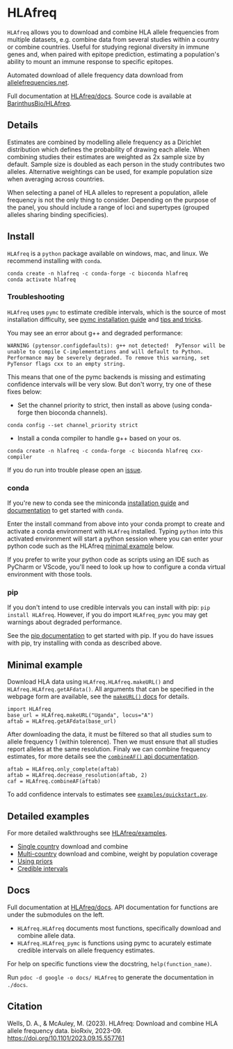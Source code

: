 # HLAfreq

`HLAfreq` allows you to download and combine HLA allele
frequencies from multiple datasets, e.g. combine data from
several studies within a country or combine countries.
Useful for studying regional diversity in immune genes
and, when paired with epitope prediction, estimating a population's
ability to mount an immune response to specific epitopes.

Automated download of allele frequency data download from 
[allelefrequencies.net](http://www.allelefrequencies.net/).

Full documentation at [HLAfreq/docs](https://BarinthusBio.github.io/HLAfreq/HLAfreq.html). Source code is available at [BarinthusBio/HLAfreq](https://github.com/BarinthusBio/HLAfreq).

## Details
Estimates are combined by modelling allele frequency as a 
Dirichlet distribution which defines the probability of drawing each
allele. When combining studies their estimates are weighted as 2x sample size by
default. Sample size is doubled as each person in the study
contributes two alleles. Alternative weightings can be used,
for example population size when averaging across countries.

When selecting a panel of HLA alleles to represent a population,
allele frequency is not the only thing to consider. Depending on
the purpose of the panel, you should include a range of loci and
supertypes (grouped alleles sharing binding specificies).

## Install
`HLAfreq` is a `python` package available on windows, mac, and linux. We recommend installing
with `conda`.
```
conda create -n hlafreq -c conda-forge -c bioconda hlafreq
conda activate hlafreq
```

### Troubleshooting
`HLAfreq` uses `pymc` to estimate credible intervals,
which is the source of most installation difficulty, see
[pymc installation guide](https://www.pymc.io/projects/docs/en/stable/installation.html) and [tips and tricks](https://conda-forge.org/docs/user/tipsandtricks/#using-multiple-channels).

You may see an error about g++ and degraded performance:
```
WARNING (pytensor.configdefaults): g++ not detected!  PyTensor will be unable to compile C-implementations and will default to Python. Performance may be severely degraded. To remove this warning, set PyTensor flags cxx to an empty string.
```

This means that one of the pymc backends is missing and estimating confidence
intervals will be very slow. But don't worry, try one of these fixes below:

- Set the channel priority to strict, then install as above (using conda-forge then bioconda channels).
```
conda config --set channel_priority strict
```

- Install a conda compiler to handle g++ based on your os.
```
conda create -n hlafreq -c conda-forge -c bioconda hlafreq cxx-compiler
```

If you do run into trouble please open an [issue](https://github.com/BarinthusBio/HLAfreq/issues).

### conda
If you're new to conda see the miniconda [installation guide](https://conda.io/projects/conda/en/stable/user-guide/install/index.html) and [documentation](https://docs.conda.io/projects/conda/en/stable/user-guide/index.html)
to get started with `conda`.

Enter the install command from above into your conda prompt to create and
activate a conda environment with `HLAfreq` installed.
Typing `python` into this activated environment will start
a python session where you can enter your python code such as
the HLAfreq [minimal example](#minimal-example) below.

If you prefer to write your python code as scripts using an IDE such as
PyCharm or VScode, you'll need to look up how to configure a conda
virtual environment with those tools.

### pip
If you don't intend to use credible intervals you can install
with pip: `pip install HLAfreq`.
However, if you do import `HLAfreq_pymc` you may get warnings
about degraded performance.

See the [pip documentation](https://pip.pypa.io/en/stable/)
to get started with pip. If you do have issues with pip,
try installing with conda as described above.

## Minimal example
Download HLA data using `HLAfreq.HLAfreq.makeURL()` and `HLAfreq.HLAfreq.getAFdata()`.
All arguments that can be specified in the webpage form are available,
see the [`makeURL()` docs](https://barinthusbio.github.io/HLAfreq/HLAfreq/HLAfreq.html#makeURL) for details.
```
import HLAfreq
base_url = HLAfreq.makeURL("Uganda", locus="A")
aftab = HLAfreq.getAFdata(base_url)
```

After downloading the data, it must be filtered so that all studies
sum to allele frequency 1 (within tolerence). Then we must ensure
that all studies report alleles at the same resolution.
Finaly we can combine frequency estimates, for more details see
the [`combineAF()` api documentation](https://barinthusbio.github.io/HLAfreq/HLAfreq/HLAfreq.html#combineAF).
```
aftab = HLAfreq.only_complete(aftab)
aftab = HLAfreq.decrease_resolution(aftab, 2)
caf = HLAfreq.combineAF(aftab)
```

To add confidence intervals to estimates see
[`examples/quickstart.py`](https://github.com/BarinthusBio/HLAfreq/blob/main/examples/quickstart.py).

## Detailed examples
For more detailed walkthroughs see [HLAfreq/examples](https://barinthusbio.github.io/HLAfreq/HLAfreq/examples.html).

- [Single country](https://BarinthusBio.github.io/HLAfreq/HLAfreq/examples/single_country.html) download and combine
- [Multi-country](https://BarinthusBio.github.io/HLAfreq/HLAfreq/examples/multi_country.html) download and combine, weight by population coverage
- [Using priors](https://BarinthusBio.github.io/HLAfreq/HLAfreq/examples/working_with_priors.html)
- [Credible intervals](https://BarinthusBio.github.io/HLAfreq/HLAfreq/examples/credible_intervals.html)

## Docs
Full documentation at [HLAfreq/docs](https://BarinthusBio.github.io/HLAfreq/HLAfreq.html).
API documentation for functions are under the submodules on the left.
- `HLAfreq.HLAfreq` documents most functions, specifically download and combine
allele data.
- `HLAfreq.HLAfreq_pymc` is functions using pymc to acurately estimate credible intervals on allele frequency estimates.

For help on specific functions view the docstring, `help(function_name)`.

Run `pdoc -d google -o docs/ HLAfreq` to generate the
documentation in `./docs`.
<!-- Documentation generated by pdoc should not be commited
as it is auto generated by a github action. -->


<!-- ## Developer notes
Install in dev mode
pip install -e HLAfreq
pip install -e .

Update version in setup.py

Update documentation with: `pdoc -d google -o docs/ HLAfreq`.
Note that github actions will automatically run this when pushed
to `main` branch.

Run tests `pytest`
Or allow nox to do it `nox`. Nox will also run linting.
On push github actions will run linting and pytest

Clear old build info
rm -rf build dist src/*.egg-info 

Build with `python -m build`.

twine check dist/*

Upload to test pypi
twine upload --repository testpypi dist/*

Install from test pypi
python3 -m pip install --extra-index-url https://test.pypi.org/simple/ HLAfreq

Upload to pypi
twine upload dist/*
-->

## Citation
Wells, D. A., & McAuley, M. (2023). HLAfreq: Download and combine HLA allele frequency data. bioRxiv, 2023-09. https://doi.org/10.1101/2023.09.15.557761 
